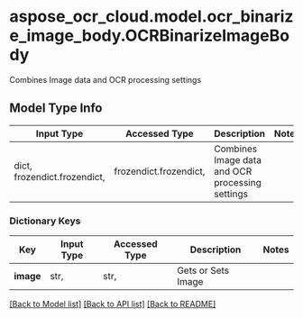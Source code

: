 # aspose_ocr_cloud.model.ocr_binarize_image_body.OCRBinarizeImageBody

Combines Image data and OCR processing settings

## Model Type Info
Input Type | Accessed Type | Description | Notes
------------ | ------------- | ------------- | -------------
dict, frozendict.frozendict,  | frozendict.frozendict,  | Combines Image data and OCR processing settings | 

### Dictionary Keys
Key | Input Type | Accessed Type | Description | Notes
------------ | ------------- | ------------- | ------------- | -------------
**image** | str,  | str,  | Gets or Sets Image | 

[[Back to Model list]](../../README.md#documentation-for-models) [[Back to API list]](../../README.md#documentation-for-api-endpoints) [[Back to README]](../../README.md)

